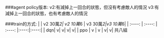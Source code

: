 ###agent policy版本:
v2:有減掉上一回合的狀態，但沒有考慮敵人的情況
v3:有減掉上一回合的狀態，也有考慮敵人的情況

###train的方式:
| | v2 30萬*2| v2 10萬*6 | v3 30萬*2|v3 10萬*6|
| :----: | :----:  | :----: |:----:|:----:|
| dqn| v|   v| v| v|
| ppo |  v |  v | v| v|
共八組
